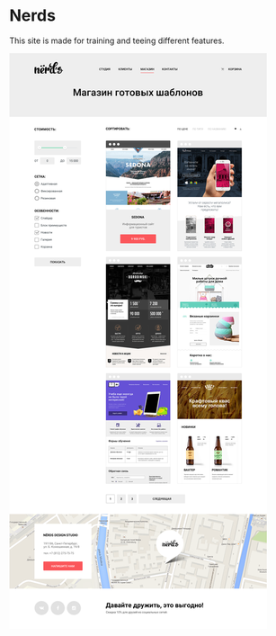 # Nerds

This site is made for training and teeing different features.
 
![maket photo](/nerds-catalog.psd.png)

